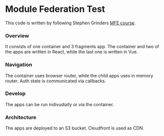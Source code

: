 # Module Federation Test
This code is written by following Stephen Grinders [MFE course](https://www.udemy.com/course/microfrontend-course/).

### Overview
It consists of one container and 3 fragments app. The container and two of the apps are written in React, while the last one is written in Vue. 

### Navigation
The container uses browser router, while the child apps uses in memory router. Auth state is communicated via callbacks.

### Develop
The apps can be run indivudially or via the container.

### Architecture
The apps are deployed to an S3 bucket. Cloudfront is used as CDN.
